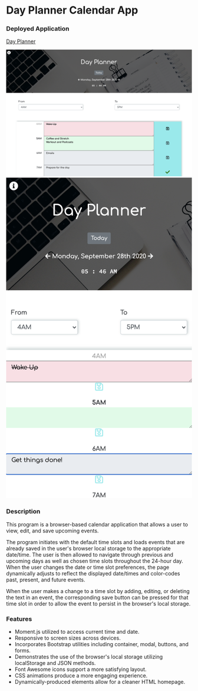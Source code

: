 # Day Planner Calendar App

### Deployed Application 

[Day Planner](https://mhans003.github.io/calendarapp/)

![Screenshot of Day Planner](./assets/images/appshot.jpg)
![Screenshot of Day Planner](./assets/images/appshot2.jpg)

### Description 

This program is a browser-based calendar application that allows a user to view, edit, and save upcoming events. 

The program initiates with the default time slots and loads events that are already saved in the user's browser local storage to the appropriate date/time. The user is then allowed to navigate through previous and upcoming days as well as chosen time slots throughout the 24-hour day. When the user changes the date or time slot preferences, the page dynamically adjusts to reflect the displayed date/times and color-codes past, present, and future events. 

When the user makes a change to a time slot by adding, editing, or deleting the text in an event, the corresponding save button can be pressed for that time slot in order to allow the event to persist in the browser's local storage.  

### Features

* Moment.js utilized to access current time and date. 
* Responsive to screen sizes across devices. 
* Incorporates Bootstrap utilities including container, modal, buttons, and forms. 
* Demonstrates the use of the browser's local storage utilizing localStorage and JSON methods. 
* Font Awesome icons support a more satisfying layout. 
* CSS animations produce a more engaging experience. 
* Dynamically-produced elements allow for a cleaner HTML homepage. 

